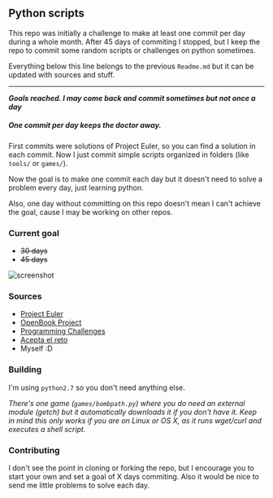 ## Python scripts

This repo was initially a challenge to make at least one commit per day during a whole month. After 45 days of commiting I stopped, but I keep the repo to commit some random scripts or challenges on python sometimes.

Everything below this line belongs to the previous `Readme.md` but it can be updated with sources and stuff.

---

__*Goals reached. I may come back and commit sometimes but not once a day*__

##### One commit per day keeps the doctor away.

First commits were solutions of Project Euler, so you can find a solution in each commit. Now I just commit simple scripts organized in folders (like `tools/` or `games/`).

Now the goal is to make one commit each day but it doesn't need to solve a problem every day, just learning python.

Also, one day without committing on this repo doesn't mean I can't achieve the goal, cause I may be working on other repos.

### Current goal
  - ~~30 days~~
  - ~~45 days~~

![screenshot](https://s3.amazonaws.com/f.cl.ly/items/2u1e220V2h2v0V3u0U3u/screenshot.png?v=235599cd)

### Sources
 - [Project Euler](https://projecteuler.net/archives)
 - [OpenBook Project](http://www.openbookproject.net/pybiblio/practice/wilson/)
 - [Programming Challenges](http://www.programming-challenges.com/pg.php?page=studenthome)
 - [Acepta el reto](https://www.aceptaelreto.com)
 - Myself :D

### Building
I'm using `python2.7` so you don't need anything else.

*There's one game (`games/bombpath.py`) where you do need an external module (getch) but it automatically downloads it if you don't have it. Keep in mind this only works if you are on Linux or OS X, as it runs wget/curl and executes a shell script.*

### Contributing
I don't see the point in cloning or forking the repo, but I encourage you to start your own and set a goal of X days commiting. Also it would be nice to send me little problems to solve each day.
